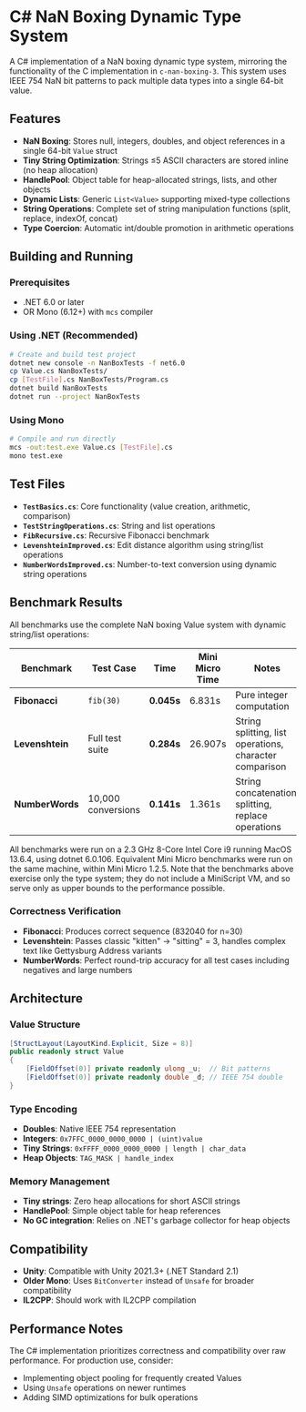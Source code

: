 # C# NaN Boxing Dynamic Type System

A C# implementation of a NaN boxing dynamic type system, mirroring the functionality of the C implementation in `c-nan-boxing-3`. This system uses IEEE 754 NaN bit patterns to pack multiple data types into a single 64-bit value.

## Features

- **NaN Boxing**: Stores null, integers, doubles, and object references in a single 64-bit `Value` struct
- **Tiny String Optimization**: Strings ≤5 ASCII characters are stored inline (no heap allocation)
- **HandlePool**: Object table for heap-allocated strings, lists, and other objects
- **Dynamic Lists**: Generic `List<Value>` supporting mixed-type collections
- **String Operations**: Complete set of string manipulation functions (split, replace, indexOf, concat)
- **Type Coercion**: Automatic int/double promotion in arithmetic operations

## Building and Running

### Prerequisites
- .NET 6.0 or later
- OR Mono (6.12+) with `mcs` compiler

### Using .NET (Recommended)
```bash
# Create and build test project
dotnet new console -n NanBoxTests -f net6.0
cp Value.cs NanBoxTests/
cp [TestFile].cs NanBoxTests/Program.cs
dotnet build NanBoxTests
dotnet run --project NanBoxTests
```

### Using Mono
```bash
# Compile and run directly
mcs -out:test.exe Value.cs [TestFile].cs
mono test.exe
```

## Test Files

- **`TestBasics.cs`**: Core functionality (value creation, arithmetic, comparison)
- **`TestStringOperations.cs`**: String and list operations
- **`FibRecursive.cs`**: Recursive Fibonacci benchmark
- **`LevenshteinImproved.cs`**: Edit distance algorithm using string/list operations
- **`NumberWordsImproved.cs`**: Number-to-text conversion using dynamic string operations

## Benchmark Results

All benchmarks use the complete NaN boxing Value system with dynamic string/list operations:

| Benchmark | Test Case | Time | Mini Micro Time | Notes |
|-----------|-----------|------|-------|-------|
| **Fibonacci** | `fib(30)` | **0.045s** | 6.831s | Pure integer computation |
| **Levenshtein** | Full test suite | **0.284s** | 26.907s | String splitting, list operations, character comparison |
| **NumberWords** | 10,000 conversions | **0.141s** | 1.361s | String concatenation, splitting, replace operations |

All benchmarks were run on a 2.3 GHz 8-Core Intel Core i9 running MacOS 13.6.4, using dotnet 6.0.106.  Equivalent Mini Micro benchmarks were run on the same machine, within Mini Micro 1.2.5.  Note that the benchmarks above exercise only the type system; they do not include a MiniScript VM, and so serve only as upper bounds to the performance possible.

### Correctness Verification

- **Fibonacci**: Produces correct sequence (832040 for n=30)
- **Levenshtein**: Passes classic "kitten" → "sitting" = 3, handles complex text like Gettysburg Address variants
- **NumberWords**: Perfect round-trip accuracy for all test cases including negatives and large numbers

## Architecture

### Value Structure
```csharp
[StructLayout(LayoutKind.Explicit, Size = 8)]
public readonly struct Value
{
    [FieldOffset(0)] private readonly ulong _u;  // Bit patterns
    [FieldOffset(0)] private readonly double _d; // IEEE 754 double
}
```

### Type Encoding
- **Doubles**: Native IEEE 754 representation
- **Integers**: `0x7FFC_0000_0000_0000 | (uint)value`
- **Tiny Strings**: `0xFFFF_0000_0000_0000 | length | char_data`
- **Heap Objects**: `TAG_MASK | handle_index`

### Memory Management
- **Tiny strings**: Zero heap allocations for short ASCII strings
- **HandlePool**: Simple object table for heap references
- **No GC integration**: Relies on .NET's garbage collector for heap objects

## Compatibility

- **Unity**: Compatible with Unity 2021.3+ (.NET Standard 2.1)
- **Older Mono**: Uses `BitConverter` instead of `Unsafe` for broader compatibility
- **IL2CPP**: Should work with IL2CPP compilation

## Performance Notes

The C# implementation prioritizes correctness and compatibility over raw performance. For production use, consider:
- Implementing object pooling for frequently created Values
- Using `Unsafe` operations on newer runtimes
- Adding SIMD optimizations for bulk operations
